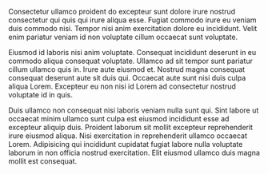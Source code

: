 Consectetur ullamco proident do excepteur sunt dolore irure nostrud consectetur qui quis qui irure aliqua esse. Fugiat commodo irure eu veniam duis commodo nisi. Tempor nisi anim exercitation dolore eu incididunt. Velit enim pariatur veniam id non voluptate cillum occaecat sunt voluptate.

Eiusmod id laboris nisi anim voluptate. Consequat incididunt deserunt in eu commodo aliqua consequat voluptate. Ullamco ad sit tempor sunt pariatur cillum ullamco quis in. Irure aute eiusmod et. Nostrud magna consequat consequat deserunt aute sit duis qui. Occaecat aute sunt nisi duis culpa aliqua Lorem. Excepteur eu non nisi id Lorem ad consectetur nostrud voluptate id in quis.

Duis ullamco non consequat nisi laboris veniam nulla sunt qui. Sint labore ut occaecat minim ullamco sunt culpa est eiusmod incididunt esse ad excepteur aliquip duis. Proident laborum sit mollit excepteur reprehenderit irure eiusmod aliqua. Nisi exercitation in reprehenderit ullamco occaecat Lorem. Adipisicing qui incididunt cupidatat fugiat labore nulla voluptate laborum in non officia nostrud exercitation. Elit eiusmod ullamco duis magna mollit est consequat.